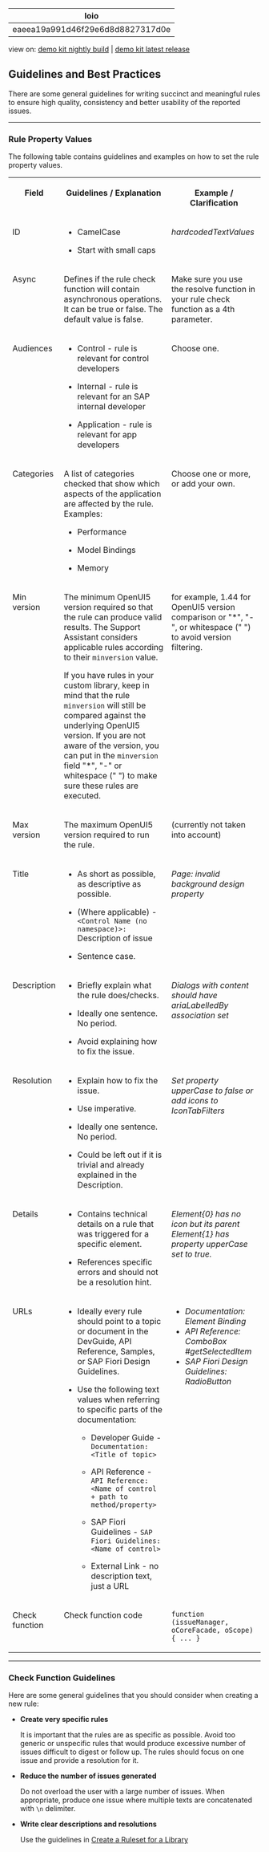 <!-- loioeaeea19a991d46f29e6d8d8827317d0e -->

| loio |
| -----|
| eaeea19a991d46f29e6d8d8827317d0e |

<div id="loio">

view on: [demo kit nightly build](https://openui5nightly.hana.ondemand.com/topic/eaeea19a991d46f29e6d8d8827317d0e) | [demo kit latest release](https://sdk.openui5.org/topic/eaeea19a991d46f29e6d8d8827317d0e)</div>

## Guidelines and Best Practices

There are some general guidelines for writing succinct and meaningful rules to ensure high quality, consistency and better usability of the reported issues.

***

<a name="loioeaeea19a991d46f29e6d8d8827317d0e__section_sws_qkx_d1b"/>

### Rule Property Values

The following table contains guidelines and examples on how to set the rule property values.


<table>
<tr>
<th valign="top">

Field



</th>
<th valign="top">

Guidelines / Explanation



</th>
<th valign="top">

Example / Clarification



</th>
</tr>
<tr>
<td valign="top">

ID



</td>
<td valign="top">

-   CamelCase

-   Start with small caps




</td>
<td valign="top">

*hardcodedTextValues*



</td>
</tr>
<tr>
<td valign="top">

Async



</td>
<td valign="top">

Defines if the rule check function will contain asynchronous operations. It can be true or false. The default value is false.



</td>
<td valign="top">

Make sure you use the resolve function in your rule check function as a 4th parameter.



</td>
</tr>
<tr>
<td valign="top">

Audiences



</td>
<td valign="top">

-   Control - rule is relevant for control developers

-   Internal - rule is relevant for an SAP internal developer

-   Application - rule is relevant for app developers




</td>
<td valign="top">

Choose one.



</td>
</tr>
<tr>
<td valign="top">

Categories



</td>
<td valign="top">

A list of categories checked that show which aspects of the application are affected by the rule. Examples:

-   Performance

-   Model Bindings

-   Memory




</td>
<td valign="top">

Choose one or more, or add your own.



</td>
</tr>
<tr>
<td valign="top">

Min version



</td>
<td valign="top">

The minimum OpenUI5 version required so that the rule can produce valid results. The Support Assistant considers applicable rules according to their `minversion` value.

If you have rules in your custom library, keep in mind that the rule `minversion` will still be compared against the underlying OpenUI5 version. If you are not aware of the version, you can put in the `minversion` field "\*", "-" or whitespace \(" "\) to make sure these rules are executed.



</td>
<td valign="top">

for example, 1.44 for OpenUI5 version comparison or "\*", "-", or whitespace \(" "\) to avoid version filtering.



</td>
</tr>
<tr>
<td valign="top">

Max version



</td>
<td valign="top">

The maximum OpenUI5 version required to run the rule.



</td>
<td valign="top">

\(currently not taken into account\)



</td>
</tr>
<tr>
<td valign="top">

Title



</td>
<td valign="top">

-   As short as possible, as descriptive as possible.

-   \(Where applicable\) - `<Control Name (no namespace)>:` Description of issue

-   Sentence case.




</td>
<td valign="top">

*Page: invalid background design property*



</td>
</tr>
<tr>
<td valign="top">

Description



</td>
<td valign="top">

-   Briefly explain what the rule does/checks.

-   Ideally one sentence. No period.

-   Avoid explaining how to fix the issue.




</td>
<td valign="top">

*Dialogs with content should have ariaLabelledBy association set*



</td>
</tr>
<tr>
<td valign="top">

Resolution



</td>
<td valign="top">

-   Explain how to fix the issue.

-   Use imperative.

-   Ideally one sentence. No period.

-   Could be left out if it is trivial and already explained in the Description.




</td>
<td valign="top">

*Set property upperCase to false or add icons to IconTabFilters*



</td>
</tr>
<tr>
<td valign="top">

Details



</td>
<td valign="top">

-   Contains technical details on a rule that was triggered for a specific element.

-   References specific errors and should not be a resolution hint.




</td>
<td valign="top">

*Element\{0\} has no icon but its parent Element\{1\} has property upperCase set to true.*



</td>
</tr>
<tr>
<td valign="top">

URLs



</td>
<td valign="top">

-   Ideally every rule should point to a topic or document in the DevGuide, API Reference, Samples, or SAP Fiori Design Guidelines.

-   Use the following text values when referring to specific parts of the documentation:

    -   Developer Guide - `Documentation: <Title of topic>`

    -   API Reference - `API Reference: <Name of control + path to method/property>`

    -   SAP Fiori Guidelines - `SAP Fiori Guidelines: <Name of control>`

    -   External Link - no description text, just a URL





</td>
<td valign="top">

-   *Documentation: Element Binding*
-   *API Reference: ComboBox \#getSelectedItem*
-   *SAP Fiori Design Guidelines: RadioButton*



</td>
</tr>
<tr>
<td valign="top">

Check function



</td>
<td valign="top">

Check function code



</td>
<td valign="top">

 `function (issueManager, oCoreFacade, oScope) { ... }` 



</td>
</tr>
</table>

***

<a name="loioeaeea19a991d46f29e6d8d8827317d0e__section_qpw_fn5_tz"/>

### Check Function Guidelines

Here are some general guidelines that you should consider when creating a new rule:

-   **Create very specific rules**

    It is important that the rules are as specific as possible. Avoid too generic or unspecific rules that would produce excessive number of issues difficult to digest or follow up. The rules should focus on one issue and provide a resolution for it.

-   **Reduce the number of issues generated**

    Do not overload the user with a large number of issues. When appropriate, produce one issue where multiple texts are concatenated with `\n` delimiter.

-   **Write clear descriptions and resolutions**

    Use the guidelines in [Create a Ruleset for a Library](Create_a_Ruleset_for_a_Library_b5a5135.md)


